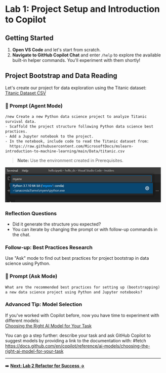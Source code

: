 # Lab 1: Project Setup and Introduction to Copilot

## Getting Started

1. **Open VS Code** and let's start from scratch.
2. **Navigate to GitHub Copilot Chat** and enter `/help` to explore the available built-in helper commands. You'll experiment with them shortly!

## Project Bootstrap and Data Reading

Let's create our project for data exploration using the Titanic dataset:  
[Titanic Dataset CSV](https://raw.githubusercontent.com/MicrosoftDocs/mslearn-introduction-to-machine-learning/main/Data/titanic.csv)

### 🎯 Prompt (Agent Mode)

```
/new Create a new Python data science project to analyze Titanic survival data.  
- Scaffold the project structure following Python data science best practices.
- Add a Jupyter notebook to the project.
- In the notebook, include code to read the Titanic dataset from:  
  https://raw.githubusercontent.com/MicrosoftDocs/mslearn-introduction-to-machine-learning/main/Data/titanic.csv
```

> **Note:** Use the environment created in Prerequisites.

![Selecting the Python or Jupyter kernel in VS Code](images/choose-myenv.png)


### Reflection Questions

- Did it generate the structure you expected? 
- You can iterate by changing the prompt or with follow-up commands in the chat.

### Follow-up: Best Practices Research

Use "Ask" mode to find out best practices for project bootstrap in data science using Python.

### 🎯 Prompt (Ask Mode)

```
What are the recommended best practices for setting up (bootstrapping) a new data science project using Python and Jupyter notebooks?
```

### Advanced Tip: Model Selection

If you've worked with Copilot before, now you have time to experiment with different models:  
[Choosing the Right AI Model for Your Task](https://docs.github.com/en/copilot/reference/ai-models/choosing-the-right-ai-model-for-your-task)

You can go a step further: describe your task and ask GitHub Copilot to suggest models by providing a link to the documentation with: #fetch https://docs.github.com/en/copilot/reference/ai-models/choosing-the-right-ai-model-for-your-task

---

➡️ **[Next: Lab 2 Refactor for Success →](Lab%202%20Refactor%20for%20Success.md)**

